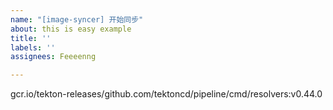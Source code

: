 ```yaml
---
name: "[image-syncer] 开始同步"
about: this is easy example
title: ''
labels: ''
assignees: Feeeenng

---
```


gcr.io/tekton-releases/github.com/tektoncd/pipeline/cmd/resolvers:v0.44.0
